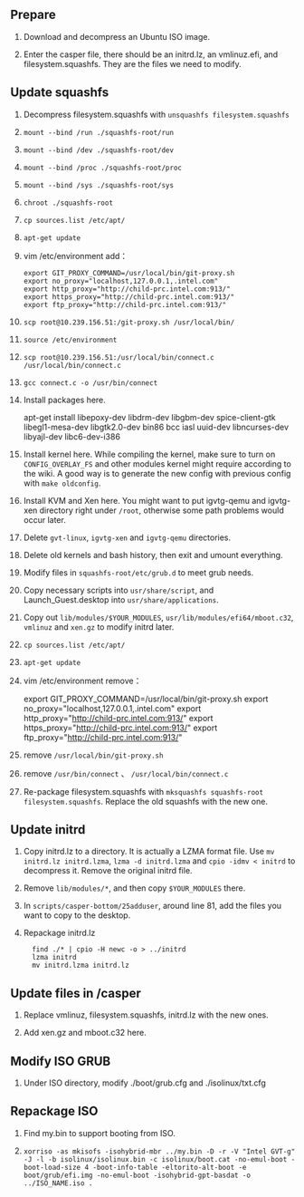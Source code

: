 ##  Prepare
1.  Download and decompress an Ubuntu ISO image.

2.  Enter the casper file, there should be an initrd.lz, an vmlinuz.efi, and filesystem.squashfs. They are the files we need to modify.

##  Update squashfs

1.  Decompress filesystem.squashfs with `unsquashfs filesystem.squashfs`

2.  `mount --bind /run ./squashfs-root/run`

3.  `mount --bind /dev ./squashfs-root/dev`

4.  `mount --bind /proc ./squashfs-root/proc`

5.  `mount --bind /sys ./squashfs-root/sys`

6.  `chroot ./squashfs-root`

7.  `cp sources.list /etc/apt/`

8.  `apt-get update`

9.  vim /etc/environment  add：


		export GIT_PROXY_COMMAND=/usr/local/bin/git-proxy.sh
		export no_proxy="localhost,127.0.0.1,.intel.com"
		export http_proxy="http://child-prc.intel.com:913/"
		export https_proxy="http://child-prc.intel.com:913/"
		export ftp_proxy="http://child-prc.intel.com:913/"

10.  `scp root@10.239.156.51:/git-proxy.sh /usr/local/bin/`

11.  `source /etc/environment`

12.  `scp root@10.239.156.51:/usr/local/bin/connect.c  /usr/local/bin/connect.c`

13.  `gcc connect.c -o /usr/bin/connect`

14.  Install packages here.

	    apt-get install libepoxy-dev libdrm-dev libgbm-dev spice-client-gtk libegl1-mesa-dev libgtk2.0-dev bin86 bcc iasl uuid-dev libncurses-dev libyajl-dev libc6-dev-i386

15.  Install kernel here. While compiling the kernel, make sure to turn on` CONFIG_OVERLAY_FS` and other modules kernel might require according to the wiki. A good way is to generate the new config with previous config with `make oldconfig`.

16. Install KVM and Xen here. You might want to put igvtg-qemu and igvtg-xen directory right under `/root`, otherwise some path problems would occur later.

17. Delete `gvt-linux`, `igvtg-xen` and `igvtg-qemu` directories.

18. Delete old kernels and bash history, then exit and umount everything.

19. Modify files in `squashfs-root/etc/grub.d` to meet grub needs.

20. Copy necessary scripts into `usr/share/script`, and Launch_Guest.desktop into `usr/share/applications`.

21. Copy out `lib/modules/$YOUR_MODULES`, `usr/lib/modules/efi64/mboot.c32`, `vmlinuz` and `xen.gz` to modify initrd later.

22.  `cp sources.list /etc/apt/`

23.  `apt-get update`

24.  vim /etc/environment   remove：


		export GIT_PROXY_COMMAND=/usr/local/bin/git-proxy.sh
		export no_proxy="localhost,127.0.0.1,.intel.com"
		export http_proxy="http://child-prc.intel.com:913/"
		export https_proxy="http://child-prc.intel.com:913/"
		export ftp_proxy="http://child-prc.intel.com:913/"

25.  remove  `/usr/local/bin/git-proxy.sh`

26.  remove  `/usr/bin/connect` 、 `/usr/local/bin/connect.c`


27. Re-package filesystem.squashfs with `mksquashfs squashfs-root filesystem.squashfs`. Replace the old squashfs with the new one.

##  Update initrd

1.  Copy initrd.lz to a directory. It is actually a LZMA format file. Use `mv initrd.lz initrd.lzma`, `lzma -d initrd.lzma` and `cpio -idmv < initrd` to decompress it. Remove the original initrd file.

2.  Remove `lib/modules/*`, and then copy `$YOUR_MODULES` there.

3.  In `scripts/casper-bottom/25adduser`, around line 81, add the files you want to copy to the desktop.

4.  Repackage initrd.lz


	      find ./* | cpio -H newc -o > ../initrd
          lzma initrd 
	      mv initrd.lzma initrd.lz


##  Update files in /casper

1.  Replace vmlinuz, filesystem.squashfs, initrd.lz with the new ones.

2.  Add xen.gz and mboot.c32 here.

## Modify ISO GRUB

1.  Under ISO directory, modify ./boot/grub.cfg and ./isolinux/txt.cfg

## Repackage ISO

1.  Find my.bin to support booting from ISO.
 
2.  `xorriso -as mkisofs -isohybrid-mbr ../my.bin -D -r -V "Intel GVT-g" -J -l -b isolinux/isolinux.bin -c isolinux/boot.cat -no-emul-boot -boot-load-size 4 -boot-info-table -eltorito-alt-boot -e boot/grub/efi.img -no-emul-boot -isohybrid-gpt-basdat -o ../ISO_NAME.iso .`



